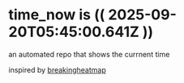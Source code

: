 # time_now is (( 2025-09-20T05:45:00.641Z ))

an automated repo that shows the currnent time

inspired by [breakingheatmap](https://github.com/breakingheatmap/breakingheatmap)